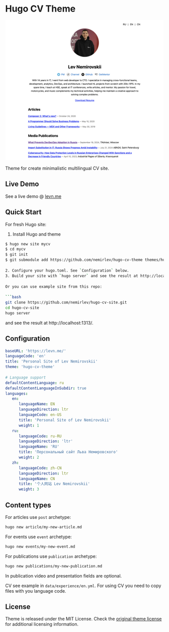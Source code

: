# Hugo CV Theme

![Cover Image](static/cover.png)

Theme for create minimalistic multilingual CV site.

## Live Demo

See a live demo @ [levn.me](https://levn.me/)

## Quick Start

For fresh Hugo site:

1. Install Hugo and theme
```bash
$ hugo new site mycv
$ cd mycv
$ git init
$ git submodule add https://github.com/nemirlev/hugo-cv-theme themes/hugo-cv-theme

2. Configure your hugo.toml. See `Configuration` below.
3. Build your site with `hugo server` and see the result at http://localhost:1313/.

Or you can use example site from this repo:

```bash
git clone https://github.com/nemirlev/hugo-cv-site.git
cd hugo-cv-site
hugo server
```

and see the result at http://localhost:1313/.

## Configuration

```yml
baseURL: 'https://levn.me/'
languageCode: 'en'
title: 'Personal Site of Lev Nemirovskii'
theme: 'hugo-cv-theme'

# Language support
defaultContentLanguage: ru
defaultContentLanguageInSubdir: true
languages:
   en:
      languageName: EN
      languageDirection: ltr
      languageCode: en-US
      title: 'Personal Site of Lev Nemirovskii'
      weight: 1
   ru:
      languageCode: ru-RU
      languageDirection: 'ltr'
      languageName: 'RU'
      title: 'Персональный сайт Льва Немировского'
      weight: 2
   zh:
      languageCode: zh-CN
      languageDirection: ltr
      languageName: CN
      title: '个人网站 Lev Nemirovskii'
      weight: 3
```

## Content types

For articles use `post` archetype:

```bash
hugo new article/my-new-article.md
```

For events use `event` archetype:

```bash
hugo new events/my-new-event.md
```

For publications use `publication` archetype:

```bash
hugo new publications/my-new-publication.md
```

In publication video and presentation fields are optional.

CV see example in `data/experience/en.yml`. For using CV you need to copy files with you language code.

## License

Theme is released under the MIT License. Check the [original theme license](LICENSE) for additional licensing information.